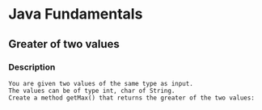 # Java Fundamentals

## Greater of two values

### Description

    You are given two values of the same type as input.
    The values can be of type int, char of String.
    Create a method getMax() that returns the greater of the two values:
